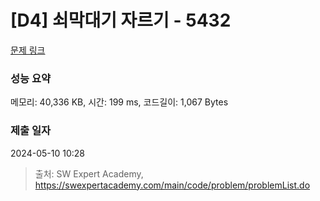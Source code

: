 # [D4] 쇠막대기 자르기 - 5432 

[문제 링크](https://swexpertacademy.com/main/code/problem/problemDetail.do?contestProbId=AWVl47b6DGMDFAXm) 

### 성능 요약

메모리: 40,336 KB, 시간: 199 ms, 코드길이: 1,067 Bytes

### 제출 일자

2024-05-10 10:28



> 출처: SW Expert Academy, https://swexpertacademy.com/main/code/problem/problemList.do